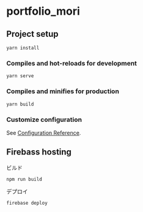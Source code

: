 # portfolio_mori

## Project setup
```
yarn install
```

### Compiles and hot-reloads for development
```
yarn serve
```

### Compiles and minifies for production
```
yarn build
```

### Customize configuration
See [Configuration Reference](https://cli.vuejs.org/config/).

## Firebass hosting
ビルド<br>
```
npm run build
```

デプロイ<br>
```
firebase deploy
```
